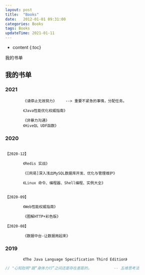 ```yaml
---
layout: post
title:  "Books"
date:   2012-01-01 09:31:00
categories: Books 
tags: Books
updateTime: 2021-01-11
---
```


* content
{:toc}

我的书单

## 我的书单

### 2021

```
		《请停止无效努力》    --> 重要不紧急的事情，分配任务。

		《Java性能优化权威指南》
		
		《非暴力沟通》
		《HiveQL UDF函数》

```

### 2020 

```

【2020-12】 	

		《Redis 实战》

		《[网易]深入浅出MySQL数据库开发、优化与管理维护》

		《Linux 命令、编程器、Shell编程、实例大全》


【2020-09】

		《Web性能权威指南》

		《图解HTTP+彩色版》

【2020-08】

		《数据中台-让数据用起来》
```


### 2019

```
		《The Java Language Specification Third Edition》

```

```java
// "心知肚明"跟“身体力行”之间还是存在差距的。          -- 五维思考法
```

